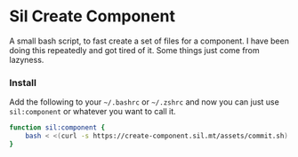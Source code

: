 # Sil Create Component

A small bash script, to fast create a set of files for a component. I have been doing this repeatedly and got tired of it. Some things just come from lazyness.

### Install

Add the following to your `~/.bashrc` or `~/.zshrc` and now you can just use `sil:component` or whatever you want to call it.

```bash
function sil:component {
    bash < <(curl -s https://create-component.sil.mt/assets/commit.sh)
}
```
